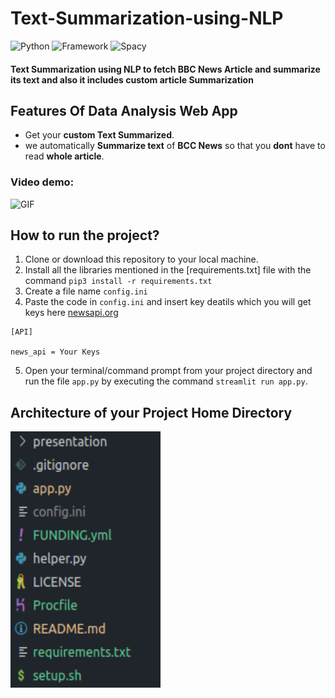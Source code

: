 # Text-Summarization-using-NLP

![Python](https://img.shields.io/badge/Python-3.8-blueviolet)
![Framework](https://img.shields.io/badge/Framework-sreamlit-red)
![Spacy](https://img.shields.io/badge/Library-Spacy-blue)


#### **Text Summarization using NLP** to fetch BBC News Article and summarize its text and also it includes custom article Summarization

## Features Of Data Analysis Web App
- Get your **custom Text Summarized**.
- we automatically **Summarize text** of **BCC News** so that you **dont** have to read **whole article**.




### Video demo:
<p><img  alt="GIF" src="https://github.com/ashishsinha2005/NLP_Models/blob/master/158.Text-Summarization-using-NLP-master/presentation/demo.gif" width="800" height="450" /></p>






## How to run the project?

1. Clone or download this repository to your local machine.
2. Install all the libraries mentioned in the [requirements.txt] file with the command `pip3 install -r requirements.txt`
3. Create a file name `config.ini`
4. Paste the code in `config.ini` and insert key deatils which you will get keys here [newsapi.org](https://newsapi.org/)
```
[API]

news_api = Your Keys

```
5. Open your terminal/command prompt from your project directory and run the file `app.py` by executing the command `streamlit run app.py`.

## Architecture of your Project Home Directory
<p><img  alt="GIF" src="https://github.com/ashishsinha2005/NLP_Models/blob/master/158.Text-Summarization-using-NLP-master/presentation/arc.png" width="240" height="410" /></p>


